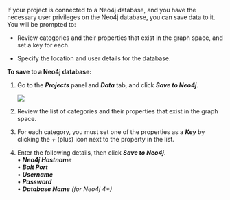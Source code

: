 If your project is connected to a Neo4j database, and you have the necessary user privileges on the Neo4j database, you can save data to it. You will be prompted to:

*   Review categories and their properties that exist in the graph space, and set a key for each.
    
*   Specify the location and user details for the database.
    

**To save to a Neo4j database:**

1.  Go to the _**Projects**_ panel and _**Data**_ tab, and click _**Save to Neo4j**_.
    
    ![](https://kineviz.atlassian.net/wiki/download/attachments/1719535528/02_06_01_SavetoNeo4j.png?api=v2)
2.  Review the list of categories and their properties that exist in the graph space.
    
3.  For each category, you must set one of the properties as a _**Key**_ by clicking the _**+**_ (plus) icon next to the property in the list.
    
4.  Enter the following details, then click _**Save to Neo4j**_.  
    • _**Neo4j Hostname**_  
    • _**Bolt Port**_  
    • _**Username**_  
    • _**Password**_  
    • _**Database Name** (for Neo4j 4+)_